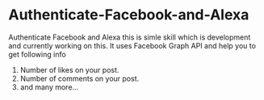 # Authenticate-Facebook-and-Alexa
Authenticate  Facebook and Alexa this is simle skill which is development and currently working on this.
It uses Facebook Graph API and help you to get following info

1. Number of likes on your post.
2. Number of comments on your post.
3. and many more...
